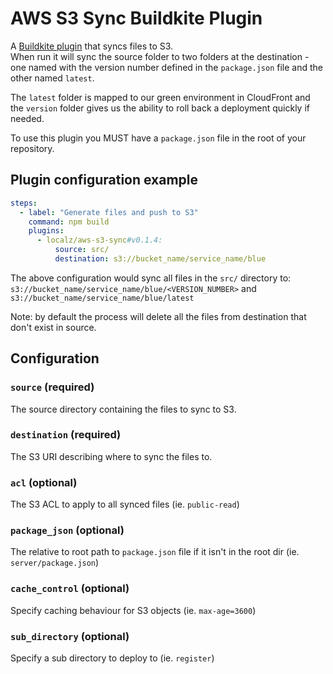 # AWS S3 Sync Buildkite Plugin

A [Buildkite plugin] that syncs files to S3.   
When run it will sync the source folder to two folders at the destination - one named with the version number defined in the `package.json` file and the other named `latest`.

The `latest` folder is mapped to our green environment in CloudFront and the `version` folder gives us the ability to roll back a deployment quickly if needed.

To use this plugin you MUST have a `package.json` file in the root of your repository.

## Plugin configuration example

```yml
steps:
  - label: "Generate files and push to S3"
    command: npm build
    plugins:
      - localz/aws-s3-sync#v0.1.4:
          source: src/
          destination: s3://bucket_name/service_name/blue
```

The above configuration would sync all files in the `src/` directory to:
`s3://bucket_name/service_name/blue/<VERSION_NUMBER>` and `s3://bucket_name/service_name/blue/latest`

Note: by default the process will delete all the files from destination that don't exist in source.

## Configuration

### `source` (required)
The source directory containing the files to sync to S3.

### `destination` (required)
The S3 URI describing where to sync the files to.

### `acl` (optional)
The S3 ACL to apply to all synced files (ie. `public-read`)

### `package_json` (optional)
The relative to root path to `package.json` file if it isn't in the root dir (ie. `server/package.json`)

### `cache_control` (optional)
Specify caching behaviour for S3 objects (ie. `max-age=3600`)

### `sub_directory` (optional)
Specify a sub directory to deploy to (ie. `register`)

[Buildkite plugin]: https://buildkite.com/docs/agent/v3/plugins
